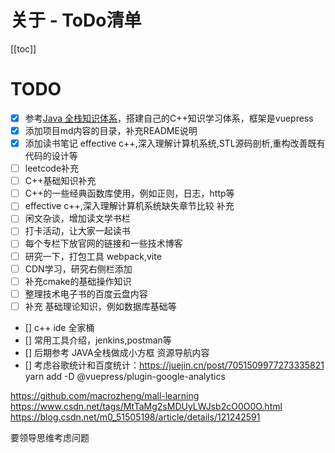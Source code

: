 # 关于 - ToDo清单

[[toc]]

# TODO

- [x] 参考[Java 全栈知识体系](https://www.pdai.tech/)，搭建自己的C++知识学习体系，框架是vuepress 
- [x] 添加项目md内容的目录，补充README说明
- [x] 添加读书笔记 effective c++,深入理解计算机系统,STL源码剖析,重构改善既有代码的设计等
- [ ] leetcode补充
- [ ] C++基础知识补充
- [ ] C++的一些经典函数库使用，例如正则，日志，http等
- [ ] effective c++,深入理解计算机系统缺失章节比较 补充 
- [ ] 闲文杂谈，增加读文学书栏
- [ ] 打卡活动，让大家一起读书
- [ ] 每个专栏下放官网的链接和一些技术博客
- [ ] 研究一下，打包工具 webpack,vite
- [ ] CDN学习，研究右侧栏添加
- [ ] 补充cmake的基础操作知识
- [ ] 整理技术电子书的百度云盘内容
- [ ] 补充 基础理论知识，例如数据库基础等
- []  c++ ide 全家桶
- []  常用工具介绍，jenkins,postman等
- []  后期参考 JAVA全栈做成小方框  资源导航内容
- []  考虑谷歌统计和百度统计：https://juejin.cn/post/7051509977273335821
yarn add -D @vuepress/plugin-google-analytics

https://github.com/macrozheng/mall-learning
https://www.csdn.net/tags/MtTaMg2sMDUyLWJsb2cO0O0O.html
https://blog.csdn.net/m0_51505198/article/details/121242591

要领导思维考虑问题
